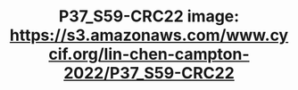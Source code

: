 ---
title: "P37_S59-CRC22
image: https://s3.amazonaws.com/www.cycif.org/lin-chen-campton-2022/P37_S59-CRC22"
layout: osd-exhibit
paper: config-orion-crc
figure: P37_S59-CRC22
---
